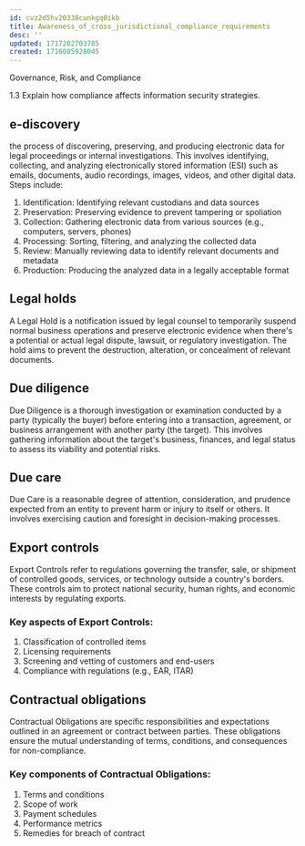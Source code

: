 ```yaml
---
id: cvz2d5hv20338cunkgq0ikb
title: Awareness_of_cross_jurisdictional_compliance_requirements
desc: ''
updated: 1717202703785
created: 1716085928045
---
```

Governance, Risk, and Compliance

1.3 Explain how compliance affects information security strategies.

## e-discovery

the process of discovering, preserving, and producing electronic data for legal proceedings or internal investigations. This involves identifying, collecting, and analyzing electronically stored information (ESI) such as emails, documents, audio recordings, images, videos, and other digital data. Steps include:

1.  Identification: Identifying relevant custodians and data sources
2. Preservation: Preserving evidence to prevent tampering or spoliation
3. Collection: Gathering electronic data from various sources (e.g., computers, servers, phones)
4. Processing: Sorting, filtering, and analyzing the collected data
5. Review: Manually reviewing data to identify relevant documents and metadata
6. Production: Producing the analyzed data in a legally acceptable format

## Legal holds

A Legal Hold is a notification issued by legal counsel to temporarily suspend normal business operations and preserve electronic evidence when there's a potential or actual legal dispute, lawsuit, or regulatory investigation. The hold aims to prevent the destruction, alteration, or concealment of relevant documents.

## Due diligence

Due Diligence is a thorough investigation or examination conducted by a party (typically the buyer) before entering into a transaction, agreement, or business arrangement with another party (the target). This involves gathering information about the target's business, finances, and legal status to assess its viability and potential risks.

## Due care

Due Care is a reasonable degree of attention, consideration, and prudence expected from an entity to prevent harm or injury to itself or others. It involves exercising caution and foresight in decision-making processes.

## Export controls

Export Controls refer to regulations governing the transfer, sale, or shipment of controlled goods, services, or technology outside a country's borders. These controls aim to protect national security, human rights, and economic interests by regulating exports.

### Key aspects of Export Controls:

1.  Classification of controlled items
2. Licensing requirements
3. Screening and vetting of customers and end-users
4. Compliance with regulations (e.g., EAR, ITAR)

## Contractual obligations

Contractual Obligations are specific responsibilities and expectations outlined in an agreement or contract between parties. These obligations ensure the mutual understanding of terms, conditions, and consequences for non-compliance.

### **Key components of Contractual Obligations:**

1.  Terms and conditions
2. Scope of work
3. Payment schedules
4. Performance metrics
5. Remedies for breach of contract
